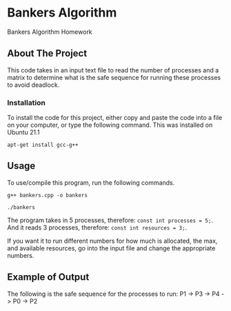 # Bankers Algorithm
Bankers Algorithm Homework

## About The Project
This code takes in an input text file to read the number of processes and a matrix to determine what is the safe sequence for running these processes to avoid deadlock.


### Installation
To install the code for this project, either copy and paste the code into a file on your computer, or type the following command. This was installed on Ubuntu 21.1

`apt-get install gcc-g++`

## Usage
To use/compile this program, run the following commands.

`g++ bankers.cpp -o bankers`

`./bankers`

The program takes in 5 processes, therefore: `const int processes = 5;`. And it reads 3 processes, therefore: `const int resources = 3;`.

If you want it to run different numbers for how much is allocated, the max, and available resources, go into the input file and change the appropriate numbers.

## Example of Output
The following is the safe sequence for the processes to run:
 P1 -> P3 -> P4 -> P0 -> P2


